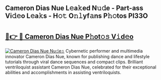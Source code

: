 ## Cameron Dias Nue L𝚎a𝚔ed N𝚞𝚍e - Part-ass Vi𝚍𝚎o L𝚎a𝚔s - H𝚘𝚝 O𝚗𝚕yf𝚊ns P𝚑𝚘tos PI33O

# <h2><a href="http://kf3ri48.oniu.top/?m=Cameron+Dias+Nue">🔗👉 🔴 Cameron Dias Nue P𝚑ot𝚘𝚜 V𝚒d𝚎o</a></h2>

[![Cameron Dias Nue Nu𝚍e𝚜](https://i.imgur.com/0qMVB7G.gif)](http://kf3ri48.oniu.top/?m=Cameron+Dias+Nue)
Cybernetic performer and multimedia innovator Cameron Dias Nue, known for publishing dance and lifestyle tutorials through viral dance sequences and compact clips. Brilliant ventriloquist assistant Cameron Dias Nue, celebrated for their exceptional abilities and accomplishments in assisting ventriloquists.  
